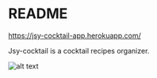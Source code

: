 # README
https://jsy-cocktail-app.herokuapp.com/

Jsy-cocktail is a cocktail recipes organizer.

![alt text](file:///C:/Users/SeyoungJoo/Desktop/cocktail.JPG)
